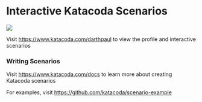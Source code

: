 # Interactive Katacoda Scenarios

[![](http://shields.katacoda.com/katacoda/darthpaul/count.svg)](https://www.katacoda.com/darthpaul "Get your profile on Katacoda.com")

Visit https://www.katacoda.com/darthpaul to view the profile and interactive scenarios

### Writing Scenarios
Visit https://www.katacoda.com/docs to learn more about creating Katacoda scenarios

For examples, visit https://github.com/katacoda/scenario-example
